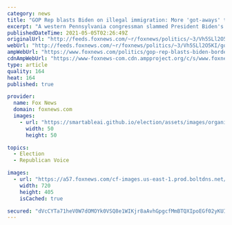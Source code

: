 ```yaml
---
category: news
title: "GOP Rep blasts Biden on illegal immigration: More 'got-aways' than a sold-out Penn State game"
excerpt: "A western Pennsylvania congressman slammed President Biden's border policy, quipping that the estimated number of illegal immigrant \"got aways\" from Border Patrol is more than the number of attendees at a typical sold-out Penn State football game."
publishedDateTime: 2021-05-05T02:26:49Z
originalUrl: "http://feeds.foxnews.com/~r/foxnews/politics/~3/Vh5SLl2O5KI/gop-rep-blasts-biden-border-crisis-more-got-aways-than-a-full-penn-state-game"
webUrl: "http://feeds.foxnews.com/~r/foxnews/politics/~3/Vh5SLl2O5KI/gop-rep-blasts-biden-border-crisis-more-got-aways-than-a-full-penn-state-game"
ampWebUrl: "https://www.foxnews.com/politics/gop-rep-blasts-biden-border-crisis-more-got-aways-than-a-full-penn-state-game.amp"
cdnAmpWebUrl: "https://www-foxnews-com.cdn.ampproject.org/c/s/www.foxnews.com/politics/gop-rep-blasts-biden-border-crisis-more-got-aways-than-a-full-penn-state-game.amp"
type: article
quality: 164
heat: 164
published: true

provider:
  name: Fox News
  domain: foxnews.com
  images:
    - url: "https://smartableai.github.io/election/assets/images/organizations/foxnews.com-50x50.jpg"
      width: 50
      height: 50

topics:
  - Election
  - Republican Voice

images:
  - url: "https://a57.foxnews.com/cf-images.us-east-1.prod.boltdns.net/v1/static/694940094001/1313bbdc-fa3a-4cd6-bf0f-ecfe3b1eb12d/ccea9e77-40d2-4fe8-a6df-d8eb00d2e144/1280x720/match/720/405/image.jpg?ve=1&tl=1"
    width: 720
    height: 405
    isCached: true

secured: "dVcCYTa71heV0W7dOMOYk0VSQ8e1WIKjr8aAvhGpgcfMmBTQXIpoEGf02yKUI8jI7S/Ummv1vUKdAYgrO2iJba8YGUvq8veW88uFFK3N67dKLvHMaDCUxh6y5xD3rwqoLGLyxJdCPx7ZlWSr/B2jG+QW/6nChfWq4SNT2UIUTLQftgLeIkjlhdlWJ8poKRoAab5xU59r3Cyiep/xp03wJ+LlPSBPSVoEtX2tzDz1GCHJttC1OfU8JyvAR1Ik+TeAawE1pBZgWcALkkY4Ck+/Kdmb496WEB1yTmH89rBSFPEy5XG8uYZRkw17Z7CnuYJVPitsD7WEh9jxdoDmBn/2qg/VMYydtPE2jq0Z7FFiJtk=;/h1vtFVeXILb9ePa8J/Csw=="
---
```


